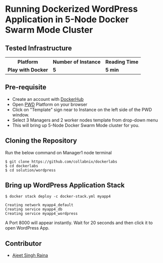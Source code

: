 # Running Dockerized WordPress Application in 5-Node Docker Swarm Mode Cluster


## Tested Infrastructure

<table class="tg">
  <tr>
    <th class="tg-yw4l"><b>Platform</b></th>
    <th class="tg-yw4l"><b>Number of Instance</b></th>
    <th class="tg-yw4l"><b>Reading Time</b></th>
    
  </tr>
  <tr>
    <td class="tg-yw4l"><b> Play with Docker</b></td>
    <td class="tg-yw4l"><b>5</b></td>
    <td class="tg-yw4l"><b>5 min</b></td>
    
  </tr>
  
</table>

## Pre-requisite

- Create an account with [DockerHub](https://hub.docker.com)
- Open [PWD](https://labs.play-with-docker.com/) Platform on your browser 
- Click on "Template" sign near to Instance on the left side of the PWD window.
- Select 3 Managers and 2 worker nodes template from drop-down menu
- This will bring up 5-Node Docker Swarm Mode cluster for you.


## Cloning the Repository

Run the below command on Manager1 node terminal

```
$ git clone https://github.com/collabnix/dockerlabs
$ cd dockerlabs
$ cd solution/wordpress
```

## Bring up WordPress Application Stack

```
$ docker stack deploy -c docker-stack.yml myapp4

Creating network myapp4_default
Creating service myapp4_db
Creating service myapp4_wordpress
```

A Port 8000 will appear instantly. Wait for 20 seconds and then click it to open WordPress App.



## Contributor

- [Ajeet Singh Raina](mailto:ajeetraina@gmail.com)
